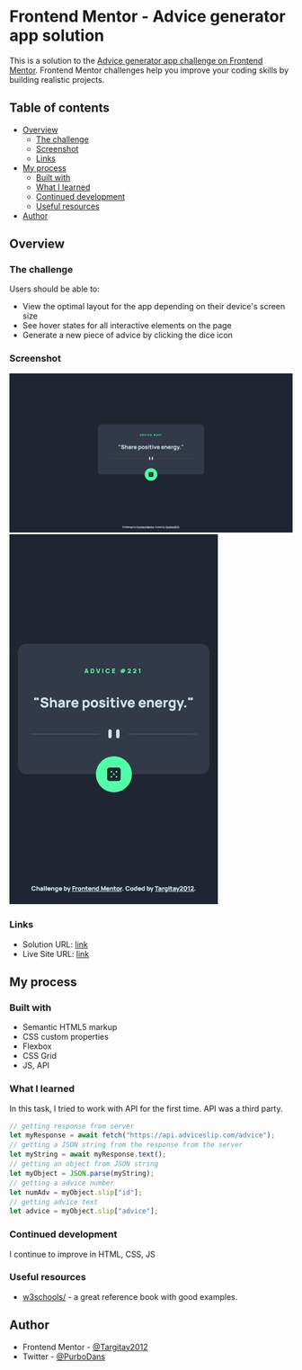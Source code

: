 # Frontend Mentor - Advice generator app solution

This is a solution to the [Advice generator app challenge on Frontend Mentor](https://www.frontendmentor.io/challenges/advice-generator-app-QdUG-13db). Frontend Mentor challenges help you improve your coding skills by building realistic projects.

## Table of contents

- [Overview](#overview)
  - [The challenge](#the-challenge)
  - [Screenshot](#screenshot)
  - [Links](#links)
- [My process](#my-process)
  - [Built with](#built-with)
  - [What I learned](#what-i-learned)
  - [Continued development](#continued-development)
  - [Useful resources](#useful-resources)
- [Author](#author)

## Overview

### The challenge

Users should be able to:

- View the optimal layout for the app depending on their device's screen size
- See hover states for all interactive elements on the page
- Generate a new piece of advice by clicking the dice icon

### Screenshot

![](./screenshot-1.jpg)
![](./screenshot-2.jpg)

### Links

- Solution URL: [link](https://github.com/Targitay2012/frontendmentor/tree/main/2.%20Junior/advice-generator-app-main)
- Live Site URL: [link](https://targitay2012.github.io/frontendmentor/2.%20Junior/advice-generator-app-main/)

## My process

### Built with

- Semantic HTML5 markup
- CSS custom properties
- Flexbox
- CSS Grid
- JS, API

### What I learned

In this task, I tried to work with API for the first time. API was a third party.

```js
// getting response from server
let myResponse = await fetch("https://api.adviceslip.com/advice");
// getting a JSON string from the response from the server
let myString = await myResponse.text();
// getting an object from JSON string
let myObject = JSON.parse(myString);
// getting a advice number
let numAdv = myObject.slip["id"];
// getting advice text
let advice = myObject.slip["advice"];
```


### Continued development

I continue to improve in HTML, CSS, JS

### Useful resources

- [w3schools/](https://www.w3schools.com/) - a great reference book with good examples.

## Author

- Frontend Mentor - [@Targitay2012](https://www.frontendmentor.io/profile/Targitay2012)
- Twitter - [@PurboDans](https://www.twitter.com/PurboDans)
